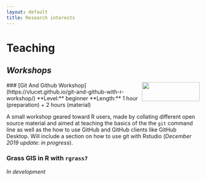 ```yaml
---
layout: default
title: Research interests
---
```


# Teaching

## *Workshops*
<img align="right" width="150" height="50" src="https://git-scm.com/images/logos/2color-lightbg@2x.png">
### [Git And Github Workshop](https://vlucet.github.io/git-and-github-with-r-workshop/)
**Level:** beginner  
**Length:** 1 hour (preparation) + 2 hours (material)  

A small workshop geared toward R users, made by collating different open source material and aimed at teaching the basics of the the `git` command line as well as the how to use GitHub and GitHub clients like GitHub Desktop. Will include a section on how to use git with Rstudio (*December 2019 update: in progress*).

### Grass GIS in R with `rgrass7`

*In development*
